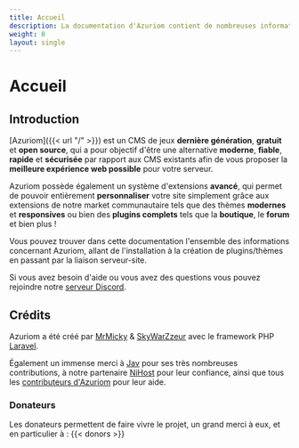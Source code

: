 ```yaml
---
title: Accueil
description: La documentation d'Azuriom contient de nombreuses informations utiles sur Azuriom, que ce soit pour l'installation, l'utilisation ou le développement d'extensions.
weight: 0
layout: single
---
```


# Accueil

## Introduction

[Azuriom]({{< url "/" >}}) est un CMS de jeux **dernière génération**,
**gratuit** et **open source**, qui a pour objectif d'être une alternative
**moderne**, **fiable**, **rapide** et **sécurisée** par rapport aux CMS existants
afin de vous proposer la **meilleure expérience web possible** pour votre serveur.

Azuriom possède également un système d'extensions **avancé**, qui permet de pouvoir
entièrement **personnaliser** votre site simplement grâce aux extensions de notre
market communautaire tels que des thèmes **modernes** et **responsives**
ou bien des **plugins complets** tels que la **boutique**, le **forum** et bien plus !

Vous pouvez trouver dans cette documentation l'ensemble des informations concernant
Azuriom, allant de l'installation à la création de plugins/thèmes en passant
par la liaison serveur-site.

Si vous avez besoin d'aide ou vous avez des questions vous pouvez rejoindre
notre [serveur Discord](https://azuriom.com/discord).

## Crédits

Azuriom a été créé par [MrMicky](https://mrmicky.fr/) & [SkyWarZzeur](https://twitter.com/SkyWarZzeur)
avec le framework PHP [Laravel](https://laravel.com/).

Également un immense merci à [Jav](https://www.linkedin.com/in/jean-alexandre-valentin-531236153/) pour ses très
nombreuses contributions, à notre partenaire [NiHost](https://www.ni-host.com/?utm_source=home&utm_medium=links&utm_campaign=AzuriomCom) pour
leur confiance, ainsi que tous les
[contributeurs d'Azuriom](https://github.com/Azuriom/Azuriom/graphs/contributors)
pour leur aide.

### Donateurs

Les donateurs permettent de faire vivre le projet, un grand merci à eux, et en particulier à :
{{< donors >}}
